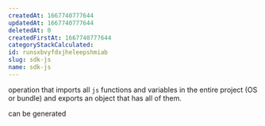 ```yaml
---
createdAt: 1667740777644
updatedAt: 1667740777644
deletedAt: 0
createdFirstAt: 1667740777644
categoryStackCalculated: 
id: runsxbvyfdxjheleepshmiab
slug: sdk-js
name: sdk-js
---
```


operation that imports all `js` functions and variables in the entire project (OS or bundle) and exports an object that has all of them.

can be generated
